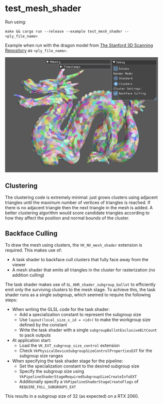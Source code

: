 # test_mesh_shader

Run using:

```
make && cargo run --release --example test_mesh_shader -- <ply_file_name>
```

Example when run with the dragon model from [The Stanford 3D Scanning Repository](http://graphics.stanford.edu/data/3Dscanrep/) as `<ply_file_name>`.

![test_mesh_shader image](../../../images/test_mesh_shader.jpg)

## Clustering

The clustering code is extremely minimal: just grows clusters using adjacent triangles until the maximum number of vertices of triangles is reached.  If there is no adjacent triangle then the next triangle in the mesh is added.  A better clustering algorithm would score candidate triangles according to how they affect the position and normal bounds of the cluster.

## Backface Culling

To draw the mesh using clusters, the `VK_NV_mesh_shader` extension is required.  This makes use of:
- A task shader to backface cull clusters that fully face away from the viewer
- A mesh shader that emits all triangles in the cluster for rasterization (no addition culling)

The task shader makes use of `GL_KHR_shader_subgroup_ballot` to efficiently emit only the surviving clusters to the mesh stage. To achieve this, the task shader runs as a single subgroup, which seemed to require the following steps:

- When writing the GLSL code for the task shader:
  - Add a specialization constant to represent the subgroup size
  - Use `layout(local_size_x_id = <id>)` to make the workgroup size defined by the constant
  - Write the task shader with a single `subgroupBallotExclusiveBitCount` to pack outputs
- At application start:
  - Load the `VK_EXT_subgroup_size_control` extension
  - Check `VkPhysicalDeviceSubgroupSizeControlPropertiesEXT` for the subgroup size ranges
- When specifying the task shader stage for the pipeline:
  - Set the specialization constant to the desired subgroup size
  - Specify the subgroup size using `VkPipelineShaderStageRequiredSubgroupSizeCreateInfoEXT`
  - Additionally specify a `VkPipelineShaderStageCreateFlags` of `REQUIRE_FULL_SUBGROUPS_EXT`

This results in a subgroup size of 32 (as expected) on a RTX 2060.
